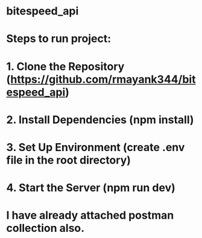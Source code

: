 # bitespeed_api

# Steps to run project:
# 1.  Clone the Repository   (https://github.com/rmayank344/bitespeed_api)
# 2.  Install Dependencies (npm install)
# 3.  Set Up Environment (create .env file in the root directory)
# 4.  Start the Server (npm run dev)

# I have already attached postman collection also.